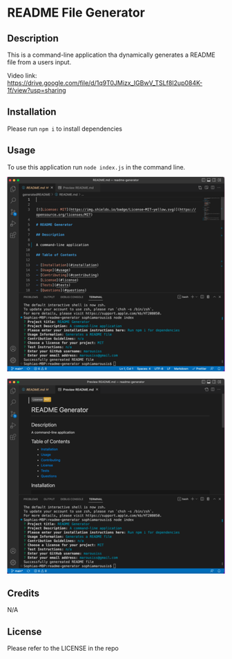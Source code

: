 # README File Generator


## Description


This is a command-line application tha dynamically generates a README file from a users input.


Video link: https://drive.google.com/file/d/1q9T0JMizx_IGBwV_TSLf8I2up084K-1f/view?usp=sharing



## Installation

Please run `npm i` to install dependencies


## Usage

To use this application run `node index.js` in the command line.



![Screenshot-01](./assets/images/screenshot-01.png)


![Screenshot-02](./assets/images/screenshot-02.png)



## Credits


N/A


## License


Please refer to the LICENSE in the repo
